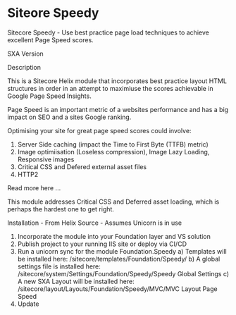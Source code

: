 # Siteore Speedy
Sitecore Speedy - Use best practice page load techniques to achieve excellent Page Speed scores.

SXA Version

Description

This is a Sitecore Helix module that incorporates best practice layout HTML structures in order in an attempt to maximiuse the scores achievable in Google Page Speed Insights.

Page Speed is an important metric of a websites performance and has a big impact on SEO and a sites Google ranking. 

Optimising your site for great page speed scores could involve:

1) Server Side caching  (impact the Time to First Byte (TTFB) metric)
2) Image optimiisation (Loseless compression), Image Lazy Loading, Responsive images
3) Critical CSS and Defered external asset files
4) HTTP2

Read more here ...

This module addresses Critical CSS and Deferred asset loading, which is perhaps the hardest one to get right. 

Installation - From Helix Source - Assumes Unicorn is in use

1) Incorporate the module into your Foundation layer and VS solution
2) Publish project to your running IIS site or deploy via CI/CD
3) Run a unicorn sync for the module Foundation.Speedy
	a) Templates will be installed here: /sitecore/templates/Foundation/Speedy/
	b) A global settings file is installed here:  /sitecore/system/Settings/Foundation/Speedy/Speedy Global Settings
	c) A new SXA Layout will be installed here: /sitecore/layout/Layouts/Foundation/Speedy/MVC/MVC Layout Page Speed
4) Update


